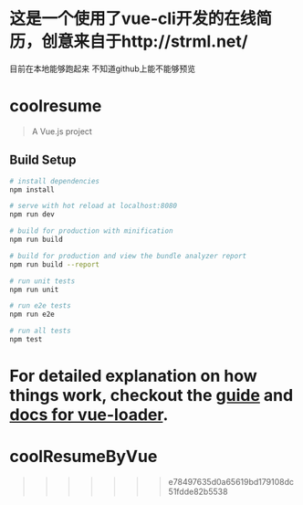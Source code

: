 # 这是一个使用了vue-cli开发的在线简历，创意来自于http://strml.net/
目前在本地能够跑起来
不知道github上能不能够预览



# coolresume

> A Vue.js project

## Build Setup

``` bash
# install dependencies
npm install

# serve with hot reload at localhost:8080
npm run dev

# build for production with minification
npm run build

# build for production and view the bundle analyzer report
npm run build --report

# run unit tests
npm run unit

# run e2e tests
npm run e2e

# run all tests
npm test
```

For detailed explanation on how things work, checkout the [guide](http://vuejs-templates.github.io/webpack/) and [docs for vue-loader](http://vuejs.github.io/vue-loader).
=======
# coolResumeByVue
>>>>>>> e78497635d0a65619bd179108dc51fdde82b5538
